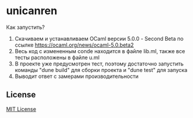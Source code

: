 # unicanren
Как запустить?
1) Скачиваем и устанавливаем OCaml версии 5.0.0 - Second Beta по ссылке https://ocaml.org/news/ocaml-5.0.beta2
2) Весь код с измененным conde находится в файле lib.ml, также все тесты расположены в файле u.ml
3) В проекте уже предусмотрен тест, поэтому достаточно запустить команды "dune build" для сборки проекта и "dune test" для запуска
4) Выводит ответ с замерами производительности

## License
[MIT License](LICENSE)
